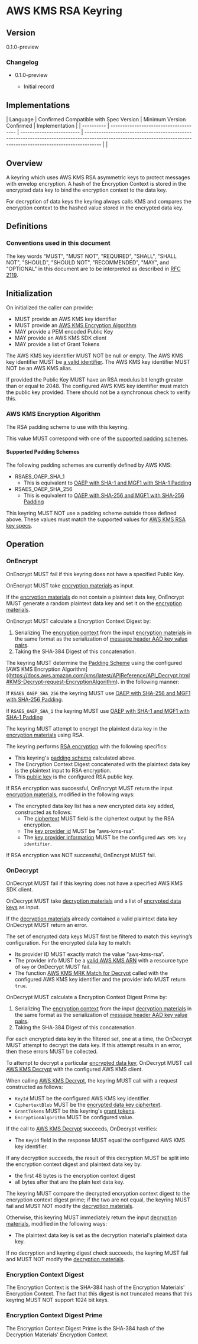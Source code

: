 [//]: # "Copyright Amazon.com Inc. or its affiliates. All Rights Reserved."
[//]: # "SPDX-License-Identifier: CC-BY-SA-4.0"

# AWS KMS RSA Keyring

## Version

0.1.0-preview

### Changelog

- 0.1.0-preview

  - Initial record

## Implementations

| Language | Confirmed Compatible with Spec Version | Minimum Version Confirmed | Implementation |
| ---------- | -------------------------------------- | ------------------------- | ------------------------------------------------------------------------------------------------------------------------------------------------------------------- | |

## Overview

A keyring which uses AWS KMS RSA asymmetric keys
to protect messages with envelop encryption.
A hash of the Encryption Context is stored
in the encrypted data key
to bind the encryption context to the data key.

For decryption of data keys the keyring always calls KMS
and compares the encryption context
to the hashed value stored in the encrypted data key.

## Definitions

### Conventions used in this document

The key words "MUST", "MUST NOT", "REQUIRED", "SHALL", "SHALL NOT", "SHOULD", "SHOULD NOT", "RECOMMENDED", "MAY", and "OPTIONAL"
in this document are to be interpreted as described in [RFC 2119](https://tools.ietf.org/html/rfc2119).

## Initialization

On initialized the caller can provide:

- MUST provide an AWS KMS key identifier
- MUST provide an [AWS KMS Encryption Algorithm](#supported-padding-schemes)
- MAY provide a PEM encoded Public Key
- MAY provide an AWS KMS SDK client
- MAY provide a list of Grant Tokens

The AWS KMS key identifier MUST NOT be null or empty.
The AWS KMS key identifier MUST be [a valid identifier](../../framework/aws-kms/aws-kms-key-arn.md#a-valid-aws-kms-identifier).
The AWS KMS key identifier MUST NOT be an AWS KMS alias.

If provided the Public Key
MUST have an RSA modulus bit length greater than or equal to 2048.
The configured AWS KMS key identifier
must match the public key provided.
There should not be a synchronous check to verify this.

### AWS KMS Encryption Algorithm

The RSA padding scheme to use with this keyring.

This value MUST correspond with one of the [supported padding schemes](#supported-padding-schemes).

#### Supported Padding Schemes

The following padding schemes are currently defined by AWS KMS:

- RSAES_OAEP_SHA_1
  - This is equivalent to [OAEP with SHA-1 and MGF1 with SHA-1 Padding](https://tools.ietf.org/html/rfc8017#section-7.1)
- RSAES_OAEP_SHA_256
  - This is equivalent to [OAEP with SHA-256 and MGF1 with SHA-256 Padding](https://tools.ietf.org/html/rfc8017#section-7.1)

This keyring MUST NOT use a padding scheme outside those defined above.
These values must match the supported values
for [AWS KMS RSA key specs](https://docs.aws.amazon.com/kms/latest/developerguide/asymmetric-key-specs.html#key-spec-rsa).

## Operation

### OnEncrypt

OnEncrypt MUST fail if this keyring does not have a specified Public Key.

OnEncrypt MUST take [encryption materials](../structures.md#encryption-materials) as input.

If the [encryption materials](structures.md#encryption-materials) do not contain a plaintext data key,
OnEncrypt MUST generate a random plaintext data key and set it on the [encryption materials](structures.md#encryption-materials).

OnEncrypt MUST calculate a Encryption Context Digest by:

1. Serializing The [encryption context](structures.md#encryption-context-1) from the input
   [encryption materials](../structures.md#encryption-materials) in the same format as the serialization of
   [message header AAD key value pairs](../../data-format/message-header.md#key-value-pairs).
2. Taking the SHA-384 Digest of this concatenation.

The keyring MUST determine the [Padding Scheme](#padding-scheme)
using the configured [AWS KMS Encryption Algorithm]((https://docs.aws.amazon.com/kms/latest/APIReference/API_Decrypt.html#KMS-Decrypt-request-EncryptionAlgorithm).
in the following manner:

If `RSAES_OAEP_SHA_256` the keyring
MUST use [OAEP with SHA-256 and MGF1 with SHA-256 Padding](https://tools.ietf.org/html/rfc8017#section-7.1).

If `RSAES_OAEP_SHA_1` the keyring
MUST use [OAEP with SHA-1 and MGF1 with SHA-1 Padding](https://tools.ietf.org/html/rfc8017#section-7.1)

The keyring MUST attempt to encrypt the plaintext data key in the
[encryption materials](structures.md#encryption-materials) using RSA.

The keyring performs [RSA encryption](#rsa) with the following specifics:

- This keyring's [padding scheme](#supported-padding-schemes) calculated above.
- The Encryption Context Digest concatenated with the plaintext data key is the plaintext input to RSA encryption.
- This [public key](kms-rsa-public-key-provider-interface.md##public-key)
  is the configured RSA public key.

If RSA encryption was successful, OnEncrypt MUST return the input
[encryption materials](structures.md#encryption-materials), modified in the following ways:

- The encrypted data key list has a new encrypted data key added, constructed as follows:
  - The [ciphertext](../structures.md#ciphertext) MUST field is the ciphertext output by the RSA encryption.
  - The [key provider id](../structures.md#key-provider-id) MUST be "aws-kms-rsa".
  - The [key provider information](../structures.md#key-provider-information) MUST be
    the configured `AWS KMS key identifier`.

If RSA encryption was NOT successful, OnEncrypt MUST fail.

### OnDecrypt

OnDecrypt MUST fail if this keyring does not have a specified AWS KMS SDK client.

OnDecrypt MUST take [decryption materials](../structures.md#decryption-materials) and
a list of [encrypted data keys](../structures.md#encrypted-data-key) as input.

If the [decryption materials](../structures.md#decryption-materials) already contained a valid plaintext data key
OnDecrypt MUST return an error.

The set of encrypted data keys MUST first be filtered to match this keyring’s configuration. For the encrypted data key to match:

- Its provider ID MUST exactly match the value “aws-kms-rsa”.
- The provider info MUST be a [valid AWS KMS ARN](aws-kms-key-arn.md#a-valid-aws-kms-arn)
  with a resource type of `key` or OnDecrypt MUST fail.
- The function [AWS KMS MRK Match for Decrypt](aws-kms-mrk-match-for-decrypt.md#implementation)
  called with the configured AWS KMS key identifier and the provider info MUST return `true`.

OnDecrypt MUST calculate a Encryption Context Digest Prime by:

1. Serializing The [encryption context](structures.md#encryption-context-2) from the input
   [decryption materials](../structures.md#decryption-materials) in the same format as the serialization of
   [message header AAD key value pairs](../../data-format/message-header.md#key-value-pairs).
2. Taking the SHA-384 Digest of this concatenation.

For each encrypted data key in the filtered set,
one at a time,
the OnDecrypt MUST attempt to decrypt the data key.
If this attempt results in an error,
then these errors MUST be collected.

To attempt to decrypt a particular [encrypted data key](../structures.md#encrypted-data-key),
OnDecrypt MUST call [AWS KMS Decrypt](https://docs.aws.amazon.com/kms/latest/APIReference/API_Decrypt.html)
with the configured AWS KMS client.

When calling [AWS KMS Decrypt](https://docs.aws.amazon.com/kms/latest/APIReference/API_Decrypt.html),
the keyring MUST call with a request constructed as follows:

- `KeyId` MUST be the configured AWS KMS key identifier.
- `CiphertextBlob` MUST be the [encrypted data key ciphertext](../structures.md#ciphertext).
- `GrantTokens` MUST be this keyring's [grant tokens](https://docs.aws.amazon.com/kms/latest/developerguide/concepts.html#grant_token).
- `EncryptionAlgorithm` MUST be configured value.

If the call to [AWS KMS Decrypt](https://docs.aws.amazon.com/kms/latest/APIReference/API_Decrypt.html) succeeds,
OnDecrypt verifies:

- The `KeyId` field in the response MUST equal the configured AWS KMS key identifier.

If any decryption succeeds,
the result of this decryption MUST be split into
the encryption context digest and plaintext data key by:

- the first 48 bytes is the encryption context digest
- all bytes after that are the plain text data key.

The keyring MUST compare the decrypted encryption context digest
to the encryption context digest prime;
if the two are not equal,
the keyring MUST fail and
MUST NOT modify the [decryption materials](structures.md#decryption-materials).

Otherwise, this keyring MUST immediately return the input
[decryption materials](structures.md#decryption-materials), modified in the following ways:

- The plaintext data key is set as the decryption material's plaintext data key.

If no decryption and keyring digest check succeeds,
the keyring MUST fail
and MUST NOT modify the [decryption materials](structures.md#decryption-materials).

### Encryption Context Digest

The Encryption Context is the SHA-384 hash of
the Encryption Materials' Encryption Context.
The fact that this digest is not truncated
means that this keyring MUST NOT
support 1024 bit keys.

### Encryption Context Digest Prime

The Encryption Context Digest Prime is the SHA-384 hash of
the Decryption Materials' Encryption Context.
